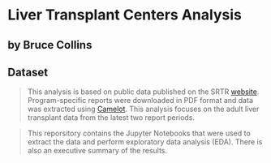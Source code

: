 # Liver Transplant Centers Analysis
## by Bruce Collins

## Dataset

> This analysis is based on public data published on the SRTR [website](https://www.srtr.org/reports-tools/program-specific-reports/). Program-specific reports were downloaded in PDF format and data was extracted using [Camelot](https://github.com/atlanhq/camelot). This analysis focuses on the adult liver transplant data from the latest two report periods. 

> This reporsitory contains the Jupyter Notebooks that were used to extract the data and perform exploratory data analysis (EDA). There is also an executive summary of the results.
